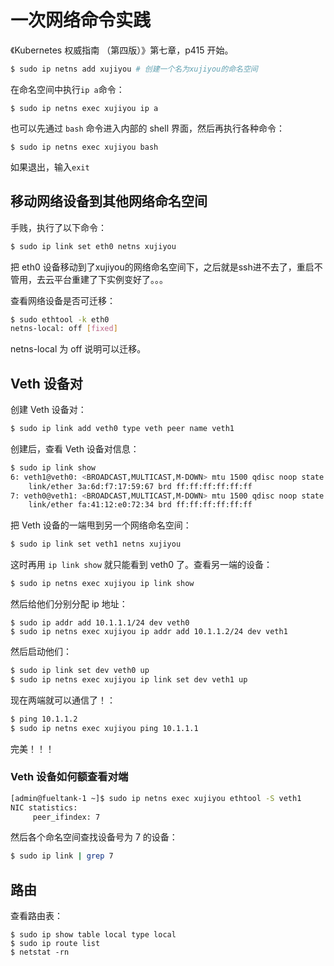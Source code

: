 # 一次网络命令实践

《Kubernetes 权威指南 （第四版）》第七章，p415 开始。

```bash
$ sudo ip netns add xujiyou # 创建一个名为xujiyou的命名空间
```

在命名空间中执行`ip a`命令：

```
$ sudo ip netns exec xujiyou ip a
```

也可以先通过 `bash` 命令进入内部的 shell 界面，然后再执行各种命令：

```
$ sudo ip netns exec xujiyou bash
```

如果退出，输入`exit`

## 移动网络设备到其他网络命名空间

手贱，执行了以下命令：

```bash
$ sudo ip link set eth0 netns xujiyou
```

把 eth0 设备移动到了xujiyou的网络命名空间下，之后就是ssh进不去了，重启不管用，去云平台重建了下实例变好了。。。

查看网络设备是否可迁移：

```bash
$ sudo ethtool -k eth0
netns-local: off [fixed]
```

netns-local 为 off 说明可以迁移。



## Veth 设备对

创建 Veth 设备对：

```bash
$ sudo ip link add veth0 type veth peer name veth1
```

创建后，查看 Veth 设备对信息：

```bash
$ sudo ip link show
6: veth1@veth0: <BROADCAST,MULTICAST,M-DOWN> mtu 1500 qdisc noop state DOWN mode DEFAULT group default qlen 1000
    link/ether 3a:6d:f7:17:59:67 brd ff:ff:ff:ff:ff:ff
7: veth0@veth1: <BROADCAST,MULTICAST,M-DOWN> mtu 1500 qdisc noop state DOWN mode DEFAULT group default qlen 1000
    link/ether fa:41:12:e0:72:34 brd ff:ff:ff:ff:ff:ff
```

把 Veth 设备的一端甩到另一个网络命名空间：

```bash
$ sudo ip link set veth1 netns xujiyou
```

这时再用 `ip link show` 就只能看到 veth0 了。查看另一端的设备：

```bash
$ sudo ip netns exec xujiyou ip link show
```

然后给他们分别分配 ip 地址：

```
$ sudo ip addr add 10.1.1.1/24 dev veth0
$ sudo ip netns exec xujiyou ip addr add 10.1.1.2/24 dev veth1
```

然后启动他们：

```bash
$ sudo ip link set dev veth0 up
$ sudo ip netns exec xujiyou ip link set dev veth1 up
```



现在两端就可以通信了！：

```bash
$ ping 10.1.1.2
$ sudo ip netns exec xujiyou ping 10.1.1.1
```

完美！！！



### Veth 设备如何额查看对端

```bash
[admin@fueltank-1 ~]$ sudo ip netns exec xujiyou ethtool -S veth1
NIC statistics:
     peer_ifindex: 7
```

然后各个命名空间查找设备号为 7 的设备：

```bash
$ sudo ip link | grep 7
```



## 路由

查看路由表：

```
$ sudo ip show table local type local
$ sudo ip route list
$ netstat -rn
```

